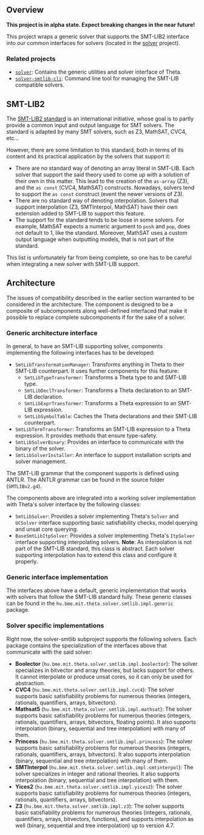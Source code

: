 ## Overview

**This project is in alpha state. Expect breaking changes in the near future!**

This project wraps a generic solver that supports the SMT-LIB2 interface into our common interfaces for solvers (located in the [solver](..) project).

### Related projects

* [`solver`](../solver/README.md): Contains the generic utilities and solver interface of Theta.
* [`solver-smtlib-cli`](../solver-smtlib-cli/README.md): Command line tool for managing the SMT-LIB compatible solvers.

## SMT-LIB2

The [SMT-LIB2 standard](http://smtlib.cs.uiowa.edu/) is an international initiative, whose goal is to partly provide a common input and output language for SMT solvers. The standard is adapted by many SMT solvers, such as Z3, MathSAT, CVC4, etc...

However, there are some limitation to this standard, both in terms of its content and its practical application by the solvers that support it:

- There are no standard way of denoting an array literal in SMT-LIB. Each solver that support the said theory used to come up with a solution of their own in this matter. This lead to the creation of the `as-array` (Z3), and the `as const` (CVC4, MathSAT) constructs. Nowadays, solvers tend to support the `as const` construct (event the newer versions of Z3).
- There are no standard way of denoting interpolation. Solvers that support interpolation (Z3, SMTInterpol, MathSAT) have their own extension added to SMT-LIB to support this feature.
- The support for the standard tends to be loose in some solvers. For example, MathSAT expects a numeric argument to `push` and `pop`, does not default to 1, like the standard. Moreover, MathSAT uses a custom output language when outputting models, that is not part of the standard. 

This list is unfortunately far from being complete, so one has to be careful when integrating a new solver with SMT-LIB support.

## Architecture

The issues of compatibility described in the earlier section warranted to be considered in the architecture. The component is designed to be a composite of subcomponents along well-defined interfaced that make it possible to replace complete subcomponents if for the sake of a solver.

### Generic architecture interface

In general, to have an SMT-LIB supporting solver, components implementing the following interfaces has to be developed:

- `SmtLibTransformationManager`: Transforms anything in Theta to their SMT-LIB counterpart. It uses further components for this feature:
    - `SmtLibTypeTransformer`: Transforms a Theta type to and SMT-LIB type.
    - `SmtLibDeclTransformer`: Transforms a Theta declaration to an SMT-LIB declaration.
    - `SmtLibExprTransformer`: Transforms a Theta expression to an SMT-LIB expression.
    - `SmtLibSymbolTable`: Caches the Theta declarations and their SMT-LIB counterpart.
- `SmtLibTermTransformer`: Transforms an SMT-LIB expression to a Theta expression. It provides methods that ensure type-safety.
- `SmtLibSolverBinary`: Provides an interface to communicate with the binary of the solver.
- `SmtLibSolverInstaller`: An interface to support installation scripts and solver management.

The SMT-LIB grammar that the component supports is defined using ANTLR. The ANTLR grammar can be found in the source folder (`SMTLIBv2.g4`).

The components above are integrated into a working solver implementation with Theta's solver interface by the following classes:
- `SmtLibSolver`: Provides a solver implementing Theta's `Solver` and `UCSolver` interface supporting basic satisfiability checks, model querying and unsat core querying.
- `BaseSmtLibItpSolver`: Provides a solver implementing Theta's `ItpSolver` interface supporting interpolating solvers. **Note**: As interpolation is not part of the SMT-LIB standard, this class is abstract. Each solver supporting interpolation has to extend this class and configure it properly.

### Generic interface implementation

The interfaces above have a default, generic implementation that works with solvers that follow the SMT-LIB standard fully. These generic classes can be found in the `hu.bme.mit.theta.solver.smtlib.impl.generic` package.

### Solver specific implementations

Right now, the solver-smtlib subproject supports the following solvers. Each package contains the specialization of the interfaces above that communicate with the said solver:

- **Boolector** (`hu.bme.mit.theta.solver.smtlib.impl.boolector`): The solver specializes in bitvector and array theories, but lacks support for others. It cannot interpolate or produce unsat cores, so it can only be used for abstraction.
- **CVC4** (`hu.bme.mit.theta.solver.smtlib.impl.cvc4`): The solver supports basic satisfiability problems for numerous theories (integers, rationals, quantifiers, arrays, bitvectors).
- **Mathsat5** (`hu.bme.mit.theta.solver.smtlib.impl.mathsat`): The solver supports basic satisfiability problems for numerous theories (integers, rationals, quantifiers, arrays, bitvectors, floating points). It also supports interpolation (binary, sequential and tree interpolation) with many of them.
- **Princess** (`hu.bme.mit.theta.solver.smtlib.impl.princess`): The solver supports basic satisfiability problems for numerous theories (integers, rationals, quantifiers, arrays, bitvectors). It also supports interpolation (binary, sequential and tree interpolation) with many of them.
- **SMTInterpol** (`hu.bme.mit.theta.solver.smtlib.impl.smtinterpol`): The solver specializes in integer and rational theories. It also supports interpolation (binary, sequential and tree interpolation) with them.
- **Yices2** (`hu.bme.mit.theta.solver.smtlib.impl.yices2`): The solver supports basic satisfiability problems for numerous theories (integers, rationals, quantifiers, arrays, bitvectors).
- **Z3** (`hu.bme.mit.theta.solver.smtlib.impl.z3`): The solver supports basic satisfiability problems for numerous theories (integers, rationals, quantifiers, arrays, bitvectors, functions), and supports interpolation as well (binary, sequential and tree interpolation) up to version 4.7.